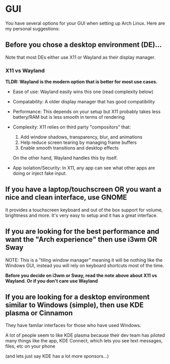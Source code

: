 # GUI
You have several options for your GUI when setting up Arch Linux. Here are my personal suggestions:

## Before you chose a desktop environment (DE)...
Note that most DEs either use X11 or Wayland as their display manager.

### X11 vs Wayland
**TLDR: Wayland is the modern option that is better for most use cases.**
- Ease of use: Wayland easily wins this one (read complexity below)
- Compatability: A older display manager that has good compatibility
- Performance: This depends on your setup but X11 probably takes less battery/RAM but is less smooth in terms of rendering
- Complexity: X11 relies on third party "compositors" that:
  1. Add window shadows, transparency, blur, and animations
  2. Help reduce screen tearing by managing frame buffers
  3. Enable smooth transitions and desktop effects
  
  On the other hand, Wayland handles this by itself.
- App isolation/Security: In X11, any app can see what other apps are doing or inject fake input.


## If you have a laptop/touchscreen OR you want a nice and clean interface, use GNOME
It provides a touchscreen keyboard and out of the box support for volume, brightness and more. It's very easy to setup and it has a great interface.

## If you are looking for the best performance and want the "Arch experience" then use i3wm OR Sway
NOTE: This is a "tiling window manager" meaning it will be nothing like the Windows GUI, instead you will rely on keyboard shortcuts most of the time.

**Before you decide on i3wm or Sway, read the note above about X11 vs Wayland. Or if you don't care use Wayland**
## If you are looking for a desktop environment similar to Windows (simple), then use KDE plasma or Cinnamon
They have familar interfaces for those who have used Windows. 

A lot of people seem to like KDE plasma because their dev team has piloted many things like the app, KDE Connect, which lets you see text messages, files, etc on your phone

(and lets just say KDE has a lot more sponsors...)

